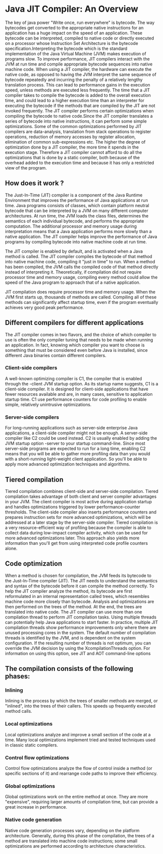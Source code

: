 # Java JIT Compiler: An Overview

The key of java power "Write once, run everywhere" is bytecode. The way bytecodes get converted to the appropriate native instructions for an application has a huge impact on the speed of an application. These bytecode can be interpreted, compiled to native code or directly executed on a processor whose Instruction Set Architecture is the bytecode specification.Interpreting the bytecode which is the standard implementation of the Java Virtual Machine (JVM) makes execution of programs slow. To improve performance, JIT compilers interact with the JVM at run time and compile appropriate bytecode sequences into native machine code. When using a JIT compiler, the hardware can execute the native code, as opposed to having the JVM interpret the same sequence of bytecode repeatedly and incurring the penalty of a relatively lengthy translation process. This can lead to performance gains in the execution speed, unless methods are executed less frequently. The time that a JIT compiler takes to compile the bytecode is added to the overall execution time, and could lead to a higher execution time than an interpreter for executing the bytecode if the methods that are compiled by the JIT are not invoked frequently. The JIT compiler performs certain optimizations when compiling the bytecode to native code.Since the JIT compiler translates a series of bytecode into native instructions, it can perform some simple optimizations. Some of the common optimizations performed by JIT compilers are data-analysis, translation from stack operations to register operations, reduction of memory accesses by register allocation, elimination of common sub-expressions etc. The higher the degree of optimization done by a JIT compiler, the more time it spends in the execution stage. Therefore a JIT compiler cannot afford to do all the optimizations that is done by a static compiler, both because of the overhead added to the execution time and because it has only a restricted view of the program.

## How does it work ?
The Just-In-Time (JIT) compiler is a component of the Java Runtime Environment that improves the performance of Java applications at run time. Java programs consists of classes, which contain platform neutral bytecode that can be interpreted by a JVM on many different computer architectures. At run time, the JVM loads the class files, determines the semantics of each individual bytecode, and performs the appropriate computation. The additional processor and memory usage during interpretation means that a Java application performs more slowly than a native application. The JIT compiler helps improve the performance of Java programs by compiling bytecode into native machine code at run time.

The JIT compiler is enabled by default, and is activated when a Java method is called. The JIT compiler compiles the bytecode of that method into native machine code, compiling it "just in time" to run. When a method has been compiled, the JVM calls the compiled code of that method directly instead of interpreting it. Theoretically, if compilation did not require processor time and memory usage, compiling every method could allow the speed of the Java program to approach that of a native application.

JIT compilation does require processor time and memory usage. When the JVM first starts up, thousands of methods are called. Compiling all of these methods can significantly affect startup time, even if the program eventually achieves very good peak performance.

## Different compilers for different applications
The JIT compiler comes in two flavors, and the choice of which compiler to use is often the only compiler tuning that needs to be made when running an application. In fact, knowing which compiler you want to choose is something that must be considered even before Java is installed, since different Java binaries contain different compilers.

### Client-side compilers
A well-known optimizing compiler is C1, the compiler that is enabled through the -client JVM startup option. As its startup name suggests, C1 is a client-side compiler. It is designed for client-side applications that have fewer resources available and are, in many cases, sensitive to application startup time. C1 use performance counters for code profiling to enable simple, relatively unintrusive optimizations.

### Server-side compilers
For long-running applications such as server-side enterprise Java applications, a client-side compiler might not be enough. A server-side compiler like C2 could be used instead. C2 is usually enabled by adding the JVM startup option -server to your startup command-line. Since most server-side programs are expected to run for a long time, enabling C2 means that you will be able to gather more profiling data than you would with a short-running light-weight client application. So you'll be able to apply more advanced optimization techniques and algorithms.

## Tiered compilation
Tiered compilation combines client-side and server-side compilation. Tiered compilation takes advantage of both client and server compiler advantages in your JVM. The client compiler is most active during application startup and handles optimizations triggered by lower performance-counter thresholds. The client-side compiler also inserts performance counters and prepares instruction sets for more advanced optimizations, which will be addressed at a later stage by the server-side compiler. Tiered compilation is a very resource-efficient way of profiling because the compiler is able to collect data during low-impact compiler activity, which can be used for more advanced optimizations later. This approach also yields more information than you'll get from using interpreted code profile counters alone.

## Code optimization
When a method is chosen for compilation, the JVM feeds its bytecode to the Just-In-Time compiler (JIT). The JIT needs to understand the semantics and syntax of the bytecode before it can compile the method correctly. To help the JIT compiler analyze the method, its bytecode are first reformulated in an internal representation called trees, which resembles machine code more closely than bytecode. Analysis and optimizations are then performed on the trees of the method. At the end, the trees are translated into native code. The JIT compiler can use more than one compilation thread to perform JIT compilation tasks. Using multiple threads can potentially help Java applications to start faster. In practice, multiple JIT compilation threads show performance improvements only where there are unused processing cores in the system. The default number of compilation threads is identified by the JVM, and is dependent on the system configuration. If the resulting
number of threads is not optimum, you can override the JVM decision by using the XcompilationThreads option. For information on using this option, see JIT and AOT command-line options

## The compilation consists of the following phases:

### Inlining
Inlining is the process by which the trees of smaller methods are merged, or "inlined", into the trees of their callers. This speeds up frequently executed method calls.
### Local optimizations
Local optimizations analyze and improve a small section of the code at a time. Many local optimizations implement tried and tested techniques used in classic static compilers.
### Control flow optimizations
Control flow optimizations analyze the flow of control inside a method (or specific sections of it) and rearrange code paths to improve their efficiency.
### Global optimizations
Global optimizations work on the entire method at once. They are more "expensive", requiring larger amounts of compilation time, but can provide a great increase in performance.
### Native code generation
Native code generation processes vary, depending on the platform architecture. Generally, during this phase of the compilation, the trees of a method are translated into machine code instructions; some small optimizations are performed according to architecture characteristics.
